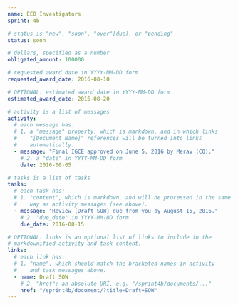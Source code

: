 ```yaml
---
name: EEO Investigators
sprint: 4b

# status is "new", "soon", "over"[due], or "pending"
status: soon

# dollars, specified as a number
obligated_amount: 100000

# requested award date in YYYY-MM-DD form
requested_award_date: 2016-08-10

# OPTIONAL: estimated award date in YYYY-MM-DD form
estimated_award_date: 2016-08-20

# activity is a list of messages
activity:
  # each message has:
  # 1. a "message" property, which is markdown, and in which links
  #    "[Document Name]" references will be turned into links
  #    automatically.
  - message: "Final IGCE approved on June 5, 2016 by Merav (CO)."
    # 2. a "date" in YYYY-MM-DD form
    date: 2016-06-05

# tasks is a list of tasks
tasks:
  # each task has:
  # 1. "content", which is markdown, and will be processed in the same
  #    way as activity messages (see above).
  - message: "Review [Draft SOW] due from you by August 15, 2016."
    # 2. "due_date" in YYYY-MM-DD form
    due_date: 2016-08-15

# OPTIONAL: links is an optional list of links to include in the
# markdownified activity and task content.
links:
  # each link has:
  # 1. "name", which should match the bracketed names in activity
  #    and task messages above.
  - name: Draft SOW
    # 2. "href": an absolute URI, e.g. "/sprint4b/documents/..."
    href: "/sprint4b/document/?title=Draft+SOW"
---
```

